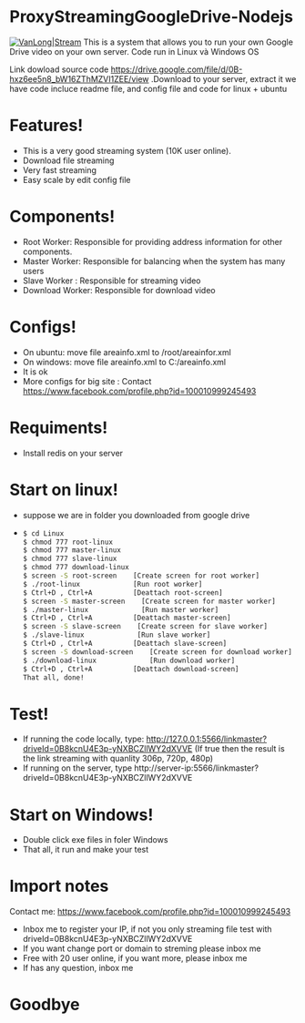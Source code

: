 # ProxyStreamingGoogleDrive-Nodejs

[![VanLong|Stream](https://cldup.com/dTxpPi9lDf.thumb.png)](https://https://www.facebook.com/profile.php?id=100010999245493)
This is a system that allows you to run your own Google Drive video on your own server. Code run in Linux và Windows OS

Link dowload source code  https://drive.google.com/file/d/0B-hxz6ee5n8_bW16ZThMZVI1ZEE/view .Download to your server, extract it we have code incluce readme file, and config file and code for linux + ubuntu

# Features!
  - This is a very good streaming system (10K user online).
  - Download file streaming
  - Very fast streaming
  - Easy scale by edit config file
# Components!
  - Root Worker: Responsible for providing address information for other components.
  - Master Worker: Responsible for balancing when the system has many users
  - Slave Worker : Responsible for streaming video
  - Download Worker: Responsible for download video
# Configs!
  - On ubuntu: move file areainfo.xml to /root/areainfor.xml
  - On windows: move file areainfo.xml to C:/areainfo.xml
  - It is ok
  - More configs for big site : Contact https://www.facebook.com/profile.php?id=100010999245493
# Requiments!
  - Install redis on your server
# Start on linux!
  - suppose we are in folder you downloaded from google drive
  - ```sh
    $ cd Linux
    $ chmod 777 root-linux
    $ chmod 777 master-linux
    $ chmod 777 slave-linux
    $ chmod 777 download-linux
    $ screen -S root-screen    [Create screen for root worker]
    $ ./root-linux             [Run root worker]
    $ Ctrl+D , Ctrl+A          [Deattach root-screen]
    $ screen -S master-screen    [Create screen for master worker]
    $ ./master-linux             [Run master worker]
    $ Ctrl+D , Ctrl+A          [Deattach master-screen]
    $ screen -S slave-screen    [Create screen for slave worker]
    $ ./slave-linux             [Run slave worker]
    $ Ctrl+D , Ctrl+A          [Deattach slave-screen]
    $ screen -S download-screen    [Create screen for download worker]
    $ ./download-linux             [Run download worker]
    $ Ctrl+D , Ctrl+A          [Deattach download-screen]
    That all, done!
    ```

# Test!
  - If running the code locally, type: http://127.0.0.1:5566/linkmaster?driveId=0B8kcnU4E3p-yNXBCZllWY2dXVVE (If true then the result is the link streaming with quanlity 306p, 720p, 480p)
  - If running on the server, type http://server-ip:5566/linkmaster?driveId=0B8kcnU4E3p-yNXBCZllWY2dXVVE
# Start on Windows!
  - Double click exe files in foler Windows
  - That all, it run and make your test
# Import notes
Contact me: https://www.facebook.com/profile.php?id=100010999245493
  - Inbox me to register your IP, if not you only streaming file test with driveId=0B8kcnU4E3p-yNXBCZllWY2dXVVE
  - If you want change port or domain to streming please inbox me
  - Free with 20 user online, if you want more, please inbox me
  - If has any question, inbox me
# Goodbye

